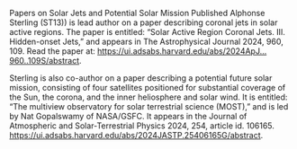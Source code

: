 Papers on Solar Jets and Potential Solar Mission Published 
 Alphonse Sterling (ST13)) is lead author on a paper describing coronal jets in solar active regions. The paper is entitled: “Solar Active Region Coronal Jets. III. Hidden-onset Jets,” and appears in The Astrophysical Journal 2024, 960, 109. Read the paper at: https://ui.adsabs.harvard.edu/abs/2024ApJ…960..109S/abstract.

Sterling is also co-author on a paper describing a potential future solar mission, consisting of four satellites positioned for substantial coverage of the Sun, the corona, and the inner heliosphere and solar wind. It is entitled: “The multiview observatory for solar terrestrial science (MOST),” and is led by Nat Gopalswamy of NASA/GSFC. It appears in the Journal of Atmospheric and Solar-Terrestrial Physics 2024, 254, article id. 106165. https://ui.adsabs.harvard.edu/abs/2024JASTP.25406165G/abstract.